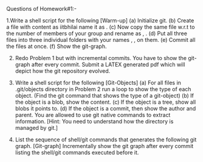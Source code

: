 Questions of Homework#1:-

1.Write a shell script for the following [Warm-up]
  (a) Initialize git.
  (b) Create a file with content as iitbhilai name it as <roll-no-member-1>.
  (c) Now copy the same file w.r.t to the number of members of your group and rename as <roll-no-member-2>, <roll-no-member-3>.
  (d) Put all three files into three individual folders with your names <name-1>, <name-2>,
 <name-3> on them.
   (e) Commit all the files at once.
   (f) Show the git-graph.
  
2. Redo Problem 1 but with incremental commits. You have to show the git-graph after every
commit. Submit a LATEX generated pdf which will depict how the git repository evolved.

3. Write a shell script for the following [Git-Objects]
(a) For all files in .git/objects directory in Problem 2 run a loop to show the type of each
object. (Find the git command that shows the type of a git-object)
(b) If the object is a blob, show the content.
(c) If the object is a tree, show all blobs it points to.
(d) If the object is a commit, then show the author and parent.
You are allowed to use git native commands to extract information.
[Hint: You need to understand how the directory is managed by git.]

4. List the sequence of shell/git commands that generates the following git graph. [Git-graph]
Incrementally show the git graph after every commit listing the shell/git commands executed
before it.
